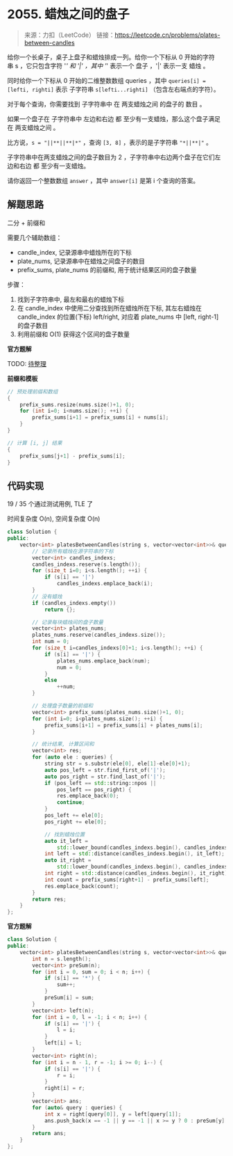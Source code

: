 # 2055. 蜡烛之间的盘子
> 来源：力扣（LeetCode）
链接：https://leetcode.cn/problems/plates-between-candles

给你一个长桌子，桌子上盘子和蜡烛排成一列。给你一个下标从 0 开始的字符串 s ，它只包含字符 '*' 和 '|' ，其中 '*' 表示一个 盘子 ，'|' 表示一支 蜡烛 。

同时给你一个下标从 0 开始的二维整数数组 queries ，其中 `queries[i] = [lefti, righti]` 表示 子字符串 `s[lefti...righti]` （包含左右端点的字符）。

对于每个查询，你需要找到 子字符串中 在 两支蜡烛之间 的盘子的 数目 。

如果一个盘子在 子字符串中 左边和右边 都 至少有一支蜡烛，那么这个盘子满足在 两支蜡烛之间 。

比方说，`s = "||**||**|*"` ，查询 `[3, 8]` ，表示的是子字符串 `"*||**|"` 。

子字符串中在两支蜡烛之间的盘子数目为 2 ，子字符串中右边两个盘子在它们左边和右边 都 至少有一支蜡烛。

请你返回一个整数数组 `answer` ，其中 `answer[i]` 是第 i 个查询的答案。


## 解题思路
二分 + 前缀和

需要几个辅助数组：
- candle_index, 记录源串中蜡烛所在的下标
- plate_nums, 记录源串中在蜡烛之间盘子的数目
- prefix_sums, plate_nums 的前缀和, 用于统计结果区间的盘子数量

步骤：
1. 找到子字符串中, 最左和最右的蜡烛下标
2. 在 candle_index 中使用二分查找到所在蜡烛所在下标, 其左右蜡烛在 candle_index 的位置(下标) left/right, 对应着 plate_nums 中 [left, right-1] 的盘子数目
3. 利用前缀和 O(1) 获得这个区间的盘子数量

**官方题解**

TODO: [待整理](https://leetcode.cn/problems/plates-between-candles/solution/zha-zhu-zhi-jian-de-pan-zi-by-leetcode-s-ejst/)


**前缀和模板**
```cpp
// 预处理前缀和数组
{
    prefix_sums.resize(nums.size()+1, 0);
    for (int i=0; i<nums.size(); ++i) {
        prefix_sums[i+1] = prefix_sums[i] + nums[i];
    }
}

// 计算 [i, j] 结果
{
    prefix_sums[j+1] - prefix_sums[i];
}
```

## 代码实现
19 / 35 个通过测试用例, TLE 了

时间复杂度 O(n), 空间复杂度 O(n)
```cpp
class Solution {
public:
    vector<int> platesBetweenCandles(string s, vector<vector<int>>& queries) {
        // 记录所有蜡烛在源字符串的下标
        vector<int> candles_indexs;
        candles_indexs.reserve(s.length());
        for (size_t i=0; i<s.length(); ++i) {
            if (s[i] == '|')
                candles_indexs.emplace_back(i);
        }
        // 没有蜡烛
        if (candles_indexs.empty())
            return {};

        // 记录每块蜡烛间的盘子数量
        vector<int> plates_nums;
        plates_nums.reserve(candles_indexs.size());
        int num = 0;
        for (size_t i=candles_indexs[0]+1; i<s.length(); ++i) {
            if (s[i] == '|') {
                plates_nums.emplace_back(num);
                num = 0;
            }
            else
                ++num;
        }

        // 处理盘子数量的前缀和
        vector<int> prefix_sums(plates_nums.size()+1, 0);
        for (int i=0; i<plates_nums.size(); ++i) {
            prefix_sums[i+1] = prefix_sums[i] + plates_nums[i];
        }

        // 统计结果, 计算区间和
        vector<int> res;
        for (auto ele : queries) {
            string str = s.substr(ele[0], ele[1]-ele[0]+1);
            auto pos_left = str.find_first_of('|');
            auto pos_right = str.find_last_of('|');
            if (pos_left == std::string::npos || 
                pos_left == pos_right) {
                res.emplace_back(0);
                continue;
            }
            pos_left += ele[0];
            pos_right += ele[0];

            // 找到蜡烛位置
            auto it_left = 
                std::lower_bound(candles_indexs.begin(), candles_indexs.end(), pos_left);
            int left = std::distance(candles_indexs.begin(), it_left);
            auto it_right = 
                std::lower_bound(candles_indexs.begin(), candles_indexs.end(), pos_right) - 1;
            int right = std::distance(candles_indexs.begin(), it_right);
            int count = prefix_sums[right+1] - prefix_sums[left];
            res.emplace_back(count);
        }
        return res;
    }
};
```

**官方题解**
```cpp
class Solution {
public:
    vector<int> platesBetweenCandles(string s, vector<vector<int>>& queries) {
        int n = s.length();
        vector<int> preSum(n);
        for (int i = 0, sum = 0; i < n; i++) {
            if (s[i] == '*') {
                sum++;
            }
            preSum[i] = sum;
        }
        vector<int> left(n);
        for (int i = 0, l = -1; i < n; i++) {
            if (s[i] == '|') {
                l = i;
            }
            left[i] = l;
        }
        vector<int> right(n);
        for (int i = n - 1, r = -1; i >= 0; i--) {
            if (s[i] == '|') {
                r = i;
            }
            right[i] = r;
        }
        vector<int> ans;
        for (auto& query : queries) {
            int x = right[query[0]], y = left[query[1]];
            ans.push_back(x == -1 || y == -1 || x >= y ? 0 : preSum[y] - preSum[x]);
        }
        return ans;
    }
};
```